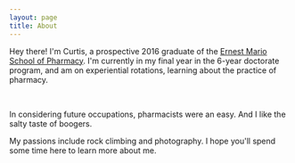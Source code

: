 ```yaml
---
layout: page
title: About
---
```


Hey there! I'm Curtis, a prospective 2016 graduate of the [Ernest Mario School of Pharmacy](http://pharmacy.rutgers.edu). I'm currently in my final year in the 6-year doctorate program, and am on experiential rotations, learning  about the practice of pharmacy.

<br>
  
In considering future occupations, pharmacists were an easy. And I like the salty taste of boogers.



My passions include rock climbing and photography.
I hope you'll spend some time here to learn more about me.